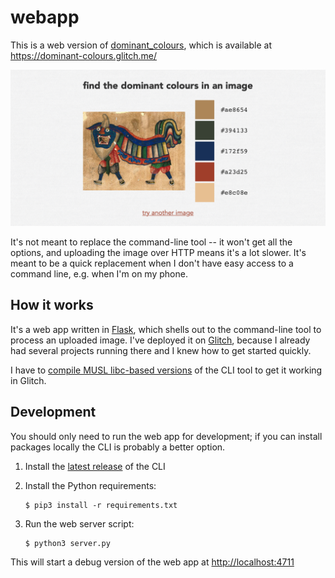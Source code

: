 # webapp

This is a web version of [dominant_colours], which is available at <https://dominant-colours.glitch.me/>

<img src="screenshot_wide.png" alt="A screenshot of the web app. It says 'find the dominant colours in an image' in bold letters at the top, then an illustration of two people in a Chinese dragon costume. On the right hand side are the dominant colours from that image: brown, blue, red and yellow, along with hex codes. At the bottom is a red-coloured link 'try another image'.">

It's not meant to replace the command-line tool -- it won't get all the options, and uploading the image over HTTP means it's a lot slower.
It's meant to be a quick replacement when I don't have easy access to a command line, e.g. when I'm on my phone.

[dominant_colours]: https://github.com/alexwlchan/dominant_colours



## How it works

It's a web app written in [Flask], which shells out to the command-line tool to process an uploaded image.
I've deployed it on [Glitch], because I already had several projects running there and I knew how to get started quickly.

I have to [compile MUSL libc-based versions][compile] of the CLI tool to get it working in Glitch.

[Flask]: https://pypi.org/project/Flask/
[Glitch]: https://glitch.com/
[compile]: https://alexwlchan.net/2022/05/rust-on-glitch/



## Development

You should only need to run the web app for development; if you can install packages locally the CLI is probably a better option.

1.  Install the [latest release] of the CLI
2.  Install the Python requirements:

    ```console
    $ pip3 install -r requirements.txt
    ```

3.  Run the web server script:

    ```console
    $ python3 server.py
    ```

This will start a debug version of the web app at <http://localhost:4711>

[latest release]: https://github.com/alexwlchan/dominant_colours/releases
